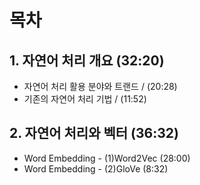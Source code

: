 # 목차
## 1. 자연어 처리 개요 (32:20)
- 자연어 처리 활용 분야와 트랜드 / (20:28)
- 기존의 자연어 처리 기법 / (11:52)
## 2. 자연어 처리와 벡터 (36:32)
- Word Embedding - (1)Word2Vec (28:00)
- Word Embedding - (2)GloVe (8:32)
